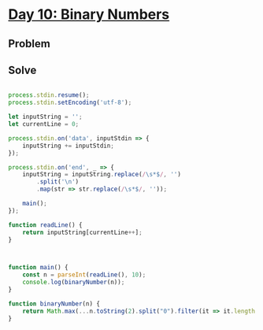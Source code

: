 # [Day 10: Binary Numbers](https://www.hackerrank.com/challenges/30-binary-numbers/problem)
## Problem
## Solve
```javascript

process.stdin.resume();
process.stdin.setEncoding('utf-8');

let inputString = '';
let currentLine = 0;

process.stdin.on('data', inputStdin => {
    inputString += inputStdin;
});

process.stdin.on('end', _ => {
    inputString = inputString.replace(/\s*$/, '')
        .split('\n')
        .map(str => str.replace(/\s*$/, ''));

    main();
});

function readLine() {
    return inputString[currentLine++];
}



function main() {
    const n = parseInt(readLine(), 10);
    console.log(binaryNumber(n));
}

function binaryNumber(n) {
    return Math.max(...n.toString(2).split("0").filter(it => it.length > 0)).toString().length
}
```
